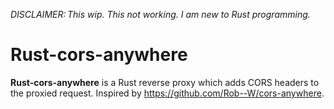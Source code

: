 _DISCLAIMER: This wip. This not working. I am new to Rust programming._

# Rust-cors-anywhere

**Rust-cors-anywhere** is a Rust reverse proxy which adds CORS headers to the proxied request. Inspired by https://github.com/Rob--W/cors-anywhere.



